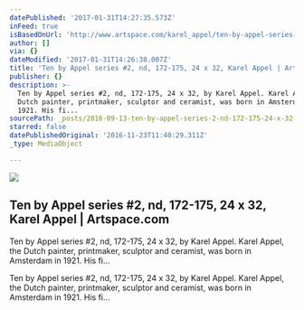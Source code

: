 ```yaml
---
datePublished: '2017-01-31T14:27:35.573Z'
inFeed: true
isBasedOnUrl: 'http://www.artspace.com/karel_appel/ten-by-appel-series-2-nd-172-175-24-x-32'
author: []
via: {}
dateModified: '2017-01-31T14:26:38.007Z'
title: 'Ten by Appel series #2, nd, 172-175, 24 x 32, Karel Appel | Artspace.com'
publisher: {}
description: >-
  Ten by Appel series #2, nd, 172-175, 24 x 32, by Karel Appel. Karel Appel, the
  Dutch painter, printmaker, sculptor and ceramist, was born in Amsterdam in
  1921. His fi...
sourcePath: _posts/2016-09-13-ten-by-appel-series-2-nd-172-175-24-x-32-karel-appel-or.md
starred: false
datePublishedOriginal: '2016-11-23T11:40:29.311Z'
_type: MediaObject

---
```

<article style=""><img src="https://imgflo.herokuapp.com/graph/2b2431f8e7ba7b0/d6327bd1ef7e7b6cfd448e6f2ef08b55/croprotate.jpg?cropheight=239&amp;cropwidth=304&amp;degrees=0&amp;input=http%3A%2F%2Fd5wt70d4gnm1t.cloudfront.net%2Fmedia%2Fa-s%2Fartworks%2Fkarel-appel%2F27212-690494509755%2Fkarel-appel-ten-by-appel-series-2-nd-172-175-24-x-32-320x240.jpg&amp;x=8&amp;y=0" /><h1>Ten by Appel series #2, nd, 172-175, 24 x 32, Karel Appel | Artspace.com</h1><p>Ten by Appel series #2, nd, 172-175, 24 x 32, by Karel Appel. Karel Appel, the Dutch painter, printmaker, sculptor and ceramist, was born in Amsterdam in 1921. His fi...</p></article>

Ten by Appel series \#2, nd, 172-175, 24 x 32, by Karel Appel. Karel Appel, the Dutch painter, printmaker, sculptor and ceramist, was born in Amsterdam in 1921\. His fi...